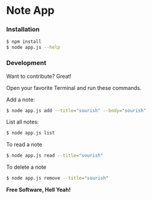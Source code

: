 # Note App

### Installation


```sh
$ npm install
$ node app.js --help
```
### Development

Want to contribute? Great!

Open your favorite Terminal and run these commands.

Add a note:
```sh
$ node app.js add --title="sourish" --body="sourish"
```
List all notes:
```sh
$ node app.js list
```
To read a note
```sh
$ node app.js read --title="sourish"
```
To delete a note
```sh
$ node app.js remove --title="sourish"
```

**Free Software, Hell Yeah!**
